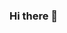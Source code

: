 ### Hi there 👋

<!--
**Greatseun02/Greatseun02** is a ✨ _special_ ✨ repository because its `README.md` (this file) appears on your GitHub profile.

Here are some ideas to get you started:

- 🔭 I’m currently working on Fullstack MERN projects.
- 🌱 I’m currently learning React + Data structures and algorithm.
- 👯 I’m looking to collaborate on Full stack MERN projects.
- 🤔 I’m looking for help with getting an internship.
- 💬 Ask me about Python, Javascript, Anime and Chess.
- 📫 How to reach me: gmail: goodnews.adewole9@gmail.com || twitter: https://twitter.com/GoodnewsAdewole
- 😄 Pronouns: He/Him.
- ⚡ Fun fact: I love playing chess, watching movies and sleeping.
-->

